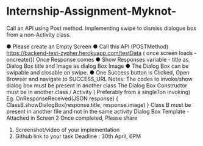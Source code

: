 # Internship-Assignment-Myknot-
Call an API using Post method. Implementing swipe to dismiss dialogue box from a non-Activity class.

● Please create an Empty Screen
● Call this API (POSTMethod) https://backend-test-zypher.herokuapp.com/testData ( once screen
loads - oncreate())
Once Response comes
● Show Responses variable - title as Dialog Box title and Image as dialog Box Image
● The Dialog Box can be swipable and closable on swipe.
● One Success button is Clicked, Open Browser and navigate to SUCCESS_URL
Notes:
The codes to invoke/show dialog box must be present in another class
The Dialog Box Constructor must be in another class / Activity ( Preferably from a singleTon
invoking)
Eg.
OnResponseReceived(JSON response) {
ClassB.showDialogBox(response.title, response.image)
}
Class B must be present in another file and not in the same activity
Dialog Box Template - Attached in Screen 2
Once completed, Please share
1. Screenshot/video of your implementation
2. Github link to your task
Deadline : 30th April, 6PM
